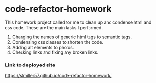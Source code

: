 # code-refactor-homework
This homework project called for me to clean up and condense html and css code. These are the main tasks I performed.
1. Changing the names of generic html tags to semantic tags.
2. Condensing css classes to shorten the code. 
3. Adding alt elements to photos.
4. Checking links and fixing any broken links. 

### Link to deployed site
 https://stmiller57.github.io/code-refactor-homework/
